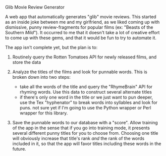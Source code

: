 Glib Movie Review Generator

A web app that automatically generates "glib" movie reviews. This started as an inside joke between me and my girlfriend, as we liked coming up with dismissive, punny review-fragments for popular films (ex: "Beasts of the Southern *Mild*"). It occurred to me that it doesn't take a lot of creative effort to come up with these gems, and that it would be fun to try to automate it.

The app isn't complete yet, but the plan is to:

1. Routinely query the Rotten Tomatoes API for newly released films, and store the data
2. Analyze the titles of the films and look for punnable words. This is broken down into two steps:

    * take all the words of the title and query the "RhymeBrain" API for rhyming words. Use this data to construct several alternate titles
    * if there's only one word in the title or we just want to pun deeper, use the Tex "hyphenator" to break words into syllables and look for puns. not sure yet if I'm going to use the Python wrapper or Perl wrapper for this library.

3. Save the punnable words to our database with a "score". Allow training of the app in the sense that if you go into training mode, it presents several different punny titles for you to choose from. Choosing one title will obviously increase that title's rank *and* the rank of the words included in it, so that the app will favor titles including these words in the future.
